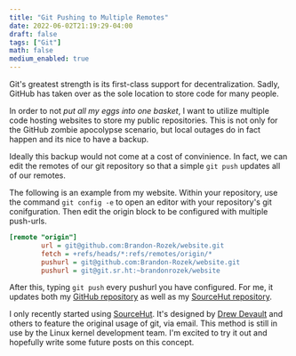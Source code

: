 ```yaml
---
title: "Git Pushing to Multiple Remotes"
date: 2022-06-02T21:19:29-04:00
draft: false
tags: ["Git"]
math: false
medium_enabled: true
---
```


Git's greatest strength is its first-class support for decentralization.
Sadly, GitHub has taken over as the sole location to store code for many
people.

In order to not *put all my eggs into one basket*, I want to utilize multiple
code hosting websites to store my public repositories.
This is not only for the GitHub zombie apocolypse scenario, but local
outages do in fact happen and its nice to have a backup.

Ideally this backup would not come at a cost of convinience. In fact,
we can edit the remotes of our git repository so that a simple
`git push` updates all of our remotes.


The following is an example from my website.
Within your repository, use the command `git config -e` to open an editor with your
repository's git conifguration. Then edit the origin block to be configured
with multiple push-urls.
```ini
[remote "origin"]
        url = git@github.com:Brandon-Rozek/website.git 
        fetch = +refs/heads/*:refs/remotes/origin/*
        pushurl = git@github.com:Brandon-Rozek/website.git
        pushurl = git@git.sr.ht:~brandonrozek/website
```

After this, typing `git push` every pushurl you have configured.
For me, it updates both my [GitHub repository](https://github.com/brandon-rozek/website)
as well as my [SourceHut repository](https://sr.ht/~brandonrozek/website/).

I only recently started using [SourceHut](https://sr.ht/). 
It's designed by [Drew Devault](https://drewdevault.com/)
and others to feature the original usage of git, via email.
This method is still in use by the Linux kernel development team.
I'm excited to try it out and hopefully write some future posts on this concept.
